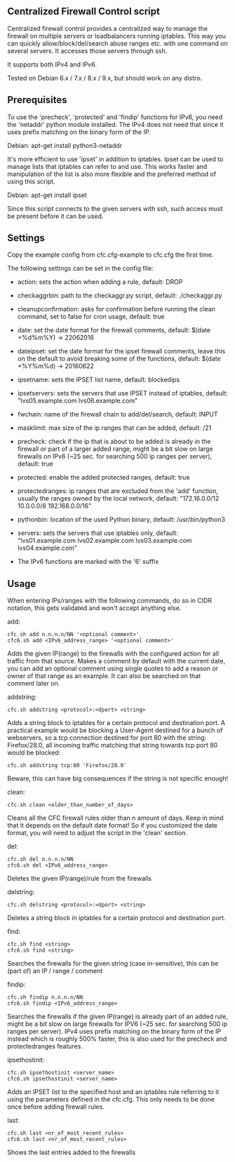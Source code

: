 ## Centralized Firewall Control script

Centralized firewall control provides a centralized way to manage the firewall on multiple servers or loadbalancers running iptables. This way you can quickly allow/block/del/search abuse ranges etc. with one command on several servers.
It accesses those servers through ssh.

It supports both IPv4 and IPv6.

Tested on Debian 6.x / 7.x / 8.x / 9.x, but should work on any distro.

## Prerequisites

To use the 'precheck', 'protected' and 'findip' functions for IPv6, you need the 'netaddr' python module installed. The IPv4 does not need that since it uses prefix matching on the binary form of the IP.

Debian: apt-get install python3-netaddr

It's more efficient to use 'ipset' in addition to iptables. Ipset can be used to manage lists that iptables can refer to and use. This works faster and manipulation of the list is also more flexible and the preferred method of using this script.

Debian: apt-get install ipset

Since this script connects to the given servers with ssh, such access must be present before it can be used.

## Settings

Copy the example config from cfc.cfg-example to cfc.cfg the first time.

The following settings can be set in the config file:

* action: sets the action when adding a rule, default: DROP
* checkaggrbin: path to the checkaggr.py script, default: ./checkaggr.py
* cleanupconfirmation: asks for confirmation before running the clean command, set to false for cron usage, default: true
* date: set the date format for the firewall comments, default: $(date +%d%m%Y) -> 22062016
* dateipset: set the date format for the ipset firewall comments, leave this on the default to avoid breaking some of the functions, default: $(date +%Y%m%d) -> 20160622
* ipsetname: sets the IPSET list name, default: blockedips
* ipsetservers: sets the servers that use IPSET instead of iptables, default: "lvs05.example.com lvs06.example.com"
* fwchain: name of the firewall chain to add/del/search, default: INPUT
* masklimit: max size of the ip ranges that can be added, default: /21
* precheck: check if the ip that is about to be added is already in the firewall or part of a larger added range, might be a bit slow on large firewalls on IPv6 (~25 sec. for searching 500 ip ranges per server), default: true
* protected: enable the added protected ranges, default: true
* protectedranges: ip ranges that are excluded from the 'add' function, usually the ranges owned by the local network, default: "172.16.0.0/12 10.0.0.0/8 192.168.0.0/16"
* pythonbin: location of the used Python binary, default: /usr/bin/python3
* servers: sets the servers that use iptables only, default: "lvs01.example.com lvs02.example.com lvs03.example.com lvs04.example.com"

* The IPv6 functions are marked with the '6' suffix

## Usage

When entering IPs/ranges with the following commands, do so in CIDR notation, this gets validated and won't accept anything else.

add:

	cfc.sh add n.n.n.n/NN '<optional comment>'
	cfc6.sh add <IPv6_address_range> '<optional comment>'

Adds the given IP(range) to the firewalls with the configured action for all traffic from that source. Makes a comment by default with the current date, you can add an optional comment using single quotes to add a reason or owner of that range as an example. It can also be searched on that comment later on.

addstring:

	cfc.sh addstring <protocol>:<dport> <string>

Adds a string block to iptables for a certain protocol and destination port. A practical example would be blocking a User-Agent destined for a bunch of webservers, so a tcp connection destined for port 80 with the string: Firefox/28.0, all incoming traffic matching that string towards tcp port 80 would be blocked:

	cfc.sh addstring tcp:80 'Firefox/28.0'

Beware, this can have big consequences if the string is not specific enough!

clean:

	cfc.sh clean <older_than_number_of_days>

Cleans all the CFC firewall rules older than n amount of days. Keep in mind that it depends on the default date format! So if you customized the date format, you will need to adjust the script in the 'clean' section.

del:

	cfc.sh del n.n.n.n/NN
	cfc6.sh del <IPv6_address_range>

Deletes the given IP(range)/rule from the firewalls

delstring:

	cfc.sh delstring <protocol>:<dport> <string>

Deletes a string block in iptables for a certain protocol and destination port.

find:

	cfc.sh find <string>
	cfc6.sh find <string>

Searches the firewalls for the given string (case in-sensitive), this can be (part of) an IP / range / comment

findip:

	cfc.sh findip n.n.n.n/NN
	cfc6.sh findip <IPv6_address_range>

Searches the firewalls if the given IP(range) is already part of an added rule, might be a bit slow on large firewalls for IPV6 (~25 sec. for searching 500 ip ranges per server). IPv4 uses prefix matching on the binary form of the IP instead which is roughly 500% faster, this is also used for the precheck and protectedranges features.

ipsethostinit:

	cfc.sh ipsethostinit <server_name>
	cfc6.sh ipsethostinit <server_name>

Adds an IPSET list to the specified host and an iptables rule referring to it using the parameters defined in the cfc.cfg. This only needs to be done once before adding firewall rules.

last:

	cfc.sh last <nr_of_most_recent_rules>
	cfc6.sh last <nr_of_most_recent_rules>

Shows the last <n> entries added to the firewalls
